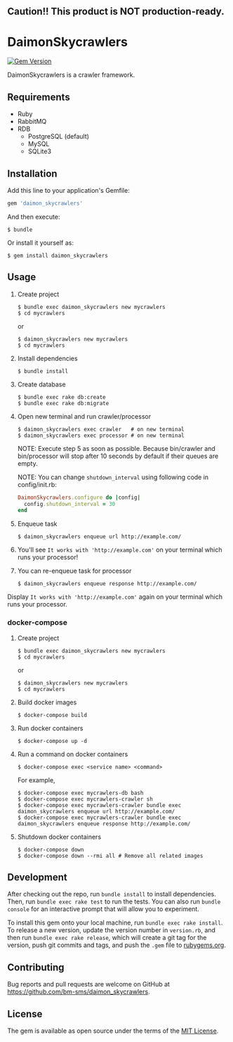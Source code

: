 ## Caution!! This product is NOT production-ready.

# DaimonSkycrawlers

[![Gem Version](https://badge.fury.io/rb/daimon_skycrawlers.svg)](https://badge.fury.io/rb/daimon_skycrawlers)

DaimonSkycrawlers is a crawler framework.

## Requirements

- Ruby
- RabbitMQ
- RDB
  - PostgreSQL (default)
  - MySQL
  - SQLite3

## Installation

Add this line to your application's Gemfile:

```ruby
gem 'daimon_skycrawlers'
```

And then execute:

    $ bundle

Or install it yourself as:

    $ gem install daimon_skycrawlers

## Usage

1. Create project

    ```
    $ bundle exec daimon_skycrawlers new mycrawlers
    $ cd mycrawlers
    ```
    or
    ```
    $ daimon_skycrawlers new mycrawlers
    $ cd mycrawlers
    ```

2. Install dependencies

    ```
    $ bundle install
    ```

3. Create database

    ```
    $ bundle exec rake db:create
    $ bundle exec rake db:migrate
    ```

4. Open new terminal and run crawler/processor

    ```
    $ daimon_skycrawlers exec crawler   # on new terminal
    $ daimon_skycrawlers exec processor # on new terminal
    ```

    NOTE: Execute step 5 as soon as possible. Because bin/crawler and
    bin/processor will stop after 10 seconds by default if their
    queues are empty.

    NOTE: You can change `shutdown_interval` using following code in config/init.rb:

    ```ruby
    DaimonSkycrawlers.configure do |config|
      config.shutdown_interval = 30
    end
    ```

5. Enqueue task

    ```
    $ daimon_skycrawlers enqueue url http://example.com/
    ```

6. You'll see `It works with 'http://example.com'` on your terminal which runs your processor!
7. You can re-enqueue task for processor

    ```
    $ daimon_skycrawlers enqueue response http://example.com/
    ```

Display `It works with 'http://example.com'` again on your terminal which runs your processor.

### docker-compose

1. Create project

    ```
    $ bundle exec daimon_skycrawlers new mycrawlers
    $ cd mycrawlers
    ```
    or
    ```
    $ daimon_skycrawlers new mycrawlers
    $ cd mycrawlers
    ```

2. Build docker images

    ```
    $ docker-compose build
    ```

3. Run docker containers

    ```
    $ docker-compose up -d
    ```

4. Run a command on docker containers

    ```
    $ docker-compose exec <service name> <command>
    ```

    For example,

    ```
    $ docker-compose exec mycrawlers-db bash
    $ docker-compose exec mycrawlers-crawler sh
    $ docker-compose exec mycrawlers-crawler bundle exec daimon_skycrawlers enqueue url http://example.com/
    $ docker-compose exec mycrawlers-crawler bundle exec daimon_skycrawlers enqueue response http://example.com/
    ```

5. Shutdown docker containers

    ```
    $ docker-compose down
    $ docker-compose down --rmi all # Remove all related images
    ```


## Development

After checking out the repo, run `bundle install` to install dependencies. Then, run `bundle exec rake test` to run the tests. You can also run `bundle console` for an interactive prompt that will allow you to experiment.

To install this gem onto your local machine, run `bundle exec rake install`. To release a new version, update the version number in `version.rb`, and then run `bundle exec rake release`, which will create a git tag for the version, push git commits and tags, and push the `.gem` file to [rubygems.org](https://rubygems.org).

## Contributing

Bug reports and pull requests are welcome on GitHub at https://github.com/bm-sms/daimon_skycrawlers.


## License

The gem is available as open source under the terms of the [MIT License](http://opensource.org/licenses/MIT).

